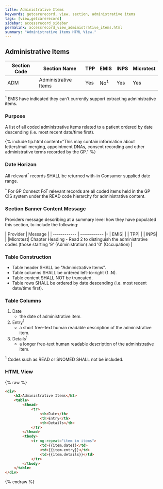 ```yaml
---
title: Administrative Items
keywords: getcarerecord, view, section, administrative items
tags: [view,getcarerecord]
sidebar: accessrecord_sidebar
permalink: accessrecord_view_administrative_items.html
summary: "Administrative Items HTML View."
---
```


## Administrative Items ##

| Section Code | Section Name | TPP | EMIS | INPS | Microtest |
| ------------ | ------------ |-----|------|------|-----------|
| ADM | Administrative Items | Yes | No<sup>1</sup> | Yes | Yes |

<sup>1</sup> EMIS have indicated they can't currently support extracting administrative items.

### Purpose ###

A list of all coded administrative items related to a patient ordered by date descending (i.e. most recent date/time first).

{% include tip.html content="This may contain information about letters/mail merging, appointment DNAs, consent recording and other administrative terms recorded by the GP." %}

### Date Horizon ###

All relevant<sup>^</sup> records SHALL be returned with-in Consumer supplied date range.

<sup>^</sup> For GP Connect FoT relevant records are all coded items held in the GP CIS system under the READ code hierarchy for administrative content.


### Section Banner Content Message ###

Providers message describing at a summary level how they have populated this section, to include the following:

| Provider | Message |
| ------------ | ------------ |-
| EMIS|  |
| TPP|   |
| INPS|  |
|Microtest| Chapter Heading - Read 2 to distinguish the administrative codes (those starting '9' (Administration) and '0' (Occupation)   |


### Table Construction ###

- Table header SHALL be "Administrative Items".
- Table columns SHALL be ordered left-to-right (1..N).
- Table content SHALL NOT be truncated.
- Table rows SHALL be ordered by date descending (i.e. most recent date/time first).

### Table Columns ###

1. Date
	- the date of administrative item.
2. Entry<sup>1</sup>
	- a short free-text human readable description of the administrative item. 
3. Details<sup>1</sup>
	- a longer free-text human readable description of the administrative item.  

<sup>1</sup> Codes such as READ or SNOMED SHALL not be included.

### HTML View ###

{% raw %}
```html
<div>
	<h2>Administrative Items</h2>
	<table>
		<thead>
			<tr>
				<th>Date</th>
				<th>Entry</th>
				<th>Details</th>
			</tr>
		</thead>
		<tbody>
			<tr ng-repeat="item in items">
				<td>{{item.date}}</td>
				<td>{{item.entry}}</td>
				<td>{{item.details}}</td>
			</tr>
		</tbody>
	</table>
</div>
```
{% endraw %}
